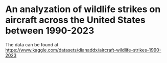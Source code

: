 # An analyzation of wildlife strikes on aircraft across the United States between 1990-2023

The data can be found at https://www.kaggle.com/datasets/dianaddx/aircraft-wildlife-strikes-1990-2023
